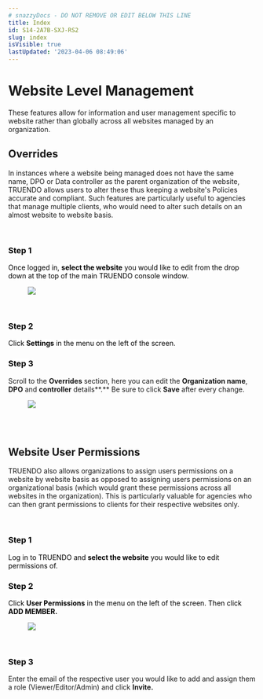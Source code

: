 ```yaml
---
# snazzyDocs - DO NOT REMOVE OR EDIT BELOW THIS LINE
title: Index
id: S14-2A7B-SXJ-RS2
slug: index
isVisible: true
lastUpdated: '2023-04-06 08:49:06'
---
```

# Website Level Management

These features allow for information and user management specific to website rather than globally across all websites managed by an organization.

## Overrides

In instances where a website being managed does not have the same name, DPO or Data controller as the parent organization of the website, TRUENDO allows users to alter these thus keeping a website's Policies accurate and compliant. Such features are particularly useful to agencies that manage multiple clients, who would need to alter such details on an almost website to website basis.

<br />

### <span style="color:rgb(0, 0, 0);"><span style="background-color:rgb(255, 255, 255);">Step 1</span></span>

<span style="color:rgb(0, 0, 0);"><span style="background-color:rgb(255, 255, 255);">Once logged in, </span></span> **<span style="color:rgb(0, 0, 0);"><span style="background-color:rgb(255, 255, 255);">select the website</span></span>** <span style="color:rgb(0, 0, 0);"><span style="background-color:rgb(255, 255, 255);"> you would like to edit from the drop down at the top of the main TRUENDO console window.</span></span>

<figure><img src="https://app.snazzydocs.com/storage/users/hEfI2V55cVTdM5ty/docs/G2IomO8914MUXZZJ/images/KBCvX3H8OJW5GT2dqF9I.png"></figure>

<br />

### <span style="color:rgb(0, 0, 0);"><span style="background-color:rgb(255, 255, 255);">Step 2</span></span>

<span style="color:rgb(0, 0, 0);"><span style="background-color:rgb(255, 255, 255);">Click </span></span> **<span style="color:rgb(0, 0, 0);"><span style="background-color:rgb(255, 255, 255);">Settings</span></span>** <span style="color:rgb(0, 0, 0);"><span style="background-color:rgb(255, 255, 255);"> in the menu on the left of the screen.</span></span>

### <span style="color:rgb(0, 0, 0);"><span style="background-color:rgb(255, 255, 255);">Step 3</span></span>

Scroll to the **Overrides** section, here you can edit the **Organization name**, **DPO** and **controller** details**.** Be sure to click **Save** after every change.

<figure><img src="https://app.snazzydocs.com/storage/users/hEfI2V55cVTdM5ty/docs/G2IomO8914MUXZZJ/images/RqBPKpUih9spQfqa7ABX.png"></figure>

<br />

<br />

## Website User Permissions

TRUENDO also allows organizations to assign users permissions on a website by website basis as opposed to assigning users permissions on an organizational basis (which would grant these permissions across all websites in the organization). This is particularly valuable for agencies who can then grant permissions to clients for their respective websites only.

<br />

### <span style="color:rgb(0, 0, 0);"><span style="background-color:rgb(255, 255, 255);">Step 1</span></span>

<span style="color:rgb(0, 0, 0);"><span style="background-color:rgb(255, 255, 255);">Log in to TRUENDO and </span></span> **<span style="color:rgb(0, 0, 0);"><span style="background-color:rgb(255, 255, 255);">select the website</span></span>** <span style="color:rgb(0, 0, 0);"><span style="background-color:rgb(255, 255, 255);"> you would like to edit permissions of.</span></span>

### <span style="color:rgb(0, 0, 0);"><span style="background-color:rgb(255, 255, 255);">Step 2</span></span>

<span style="color:rgb(0, 0, 0);"><span style="background-color:rgb(255, 255, 255);">Click </span></span> **<span style="color:rgb(0, 0, 0);"><span style="background-color:rgb(255, 255, 255);">User Permissions</span></span>** <span style="color:rgb(0, 0, 0);"><span style="background-color:rgb(255, 255, 255);"> in the menu on the left of the screen. Then click </span></span> **<span style="color:rgb(0, 0, 0);"><span style="background-color:rgb(255, 255, 255);">ADD MEMBER.</span></span>**

<figure><img src="https://app.snazzydocs.com/storage/users/hEfI2V55cVTdM5ty/docs/G2IomO8914MUXZZJ/images/7gUEpKWo3fhuGYlFwmdh.png"></figure>

<br />

### <span style="color:rgb(0, 0, 0);"><span style="background-color:rgb(255, 255, 255);">Step 3</span></span>

Enter the email of the respective user you would like to add and assign them a role (Viewer/Editor/Admin) and click **Invite.**

<br />

<br />

<br />

<br />